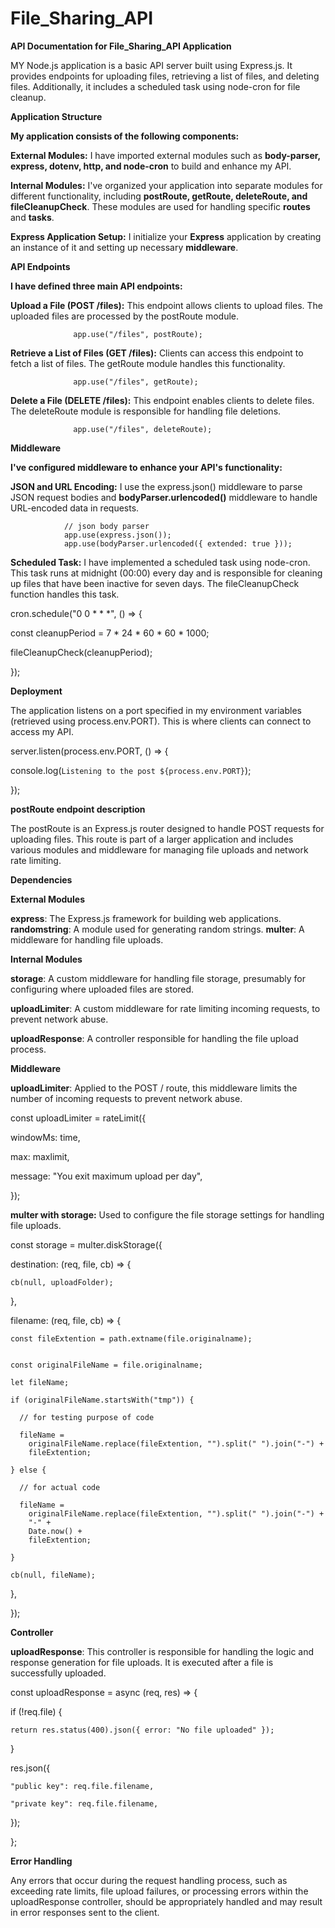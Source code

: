 # File_Sharing_API


********API Documentation for File_Sharing_API Application********


MY Node.js application is a basic API server built using Express.js. It provides endpoints for uploading files, retrieving a list of files, and deleting files. Additionally, it includes a scheduled task using node-cron for file cleanup.

******Application Structure******

**My application consists of the following components:**

****External Modules:**** I have imported external modules such as **body-parser, express, dotenv, http, and node-cron** to build and enhance my API.

****Internal Modules:**** I've organized your application into separate modules for different functionality, including **postRoute, getRoute, deleteRoute, and fileCleanupCheck**. These modules are used for handling specific **routes** and **tasks**.

****Express Application Setup:**** I initialize your **Express** application by creating an instance of it and setting up necessary **middleware**.

******API Endpoints******

**I have defined three main API endpoints:**

****Upload a File (POST /files):**** This endpoint allows clients to upload files. The uploaded files are processed by the postRoute module.

                  app.use("/files", postRoute);

****Retrieve a List of Files (GET /files):**** Clients can access this endpoint to fetch a list of files. The getRoute module handles this functionality.

                  app.use("/files", getRoute);

****Delete a File (DELETE /files):**** This endpoint enables clients to delete files. The deleteRoute module is responsible for handling file deletions.

                  app.use("/files", deleteRoute);

******Middleware******

**I've configured middleware to enhance your API's functionality:**

****JSON and URL Encoding:**** I use the express.json() middleware to parse JSON request bodies and **bodyParser.urlencoded()** middleware to handle URL-encoded data in requests.

                // json body parser
                app.use(express.json());
                app.use(bodyParser.urlencoded({ extended: true }));

****Scheduled Task:**** I have implemented a scheduled task using node-cron. This task runs at midnight (00:00) every day and is responsible for cleaning up files that have been inactive for seven days. The fileCleanupCheck function handles this task.

cron.schedule("0 0 * * *", () => {

  const cleanupPeriod = 7 * 24 * 60 * 60 * 1000; 
  
  fileCleanupCheck(cleanupPeriod);
  
});

******Deployment******

The application listens on a port specified in my environment variables (retrieved using process.env.PORT). This is where clients can connect to access my API.

server.listen(process.env.PORT, () => {

  console.log(`Listening to the post ${process.env.PORT}`);
  
});


**postRoute endpoint description**

The postRoute is an Express.js router designed to handle POST requests for uploading files. This route is part of a larger application and includes various modules and middleware for managing file uploads and network rate limiting.

**Dependencies**

**External Modules**

**express**: The Express.js framework for building web applications.
**randomstring**: A module used for generating random strings.
**multer**: A middleware for handling file uploads.

**Internal Modules**

**storage**: A custom middleware for handling file storage, presumably for configuring where uploaded files are stored.

**uploadLimiter**: A custom middleware for rate limiting incoming requests, to prevent network abuse.

**uploadResponse**: A controller responsible for handling the file upload process.


**Middleware**

**uploadLimiter**: Applied to the POST / route, this middleware limits the number of incoming requests to prevent network abuse.

const uploadLimiter = rateLimit({

  windowMs: time,
  
  max: maxlimit,
  
  message: "You exit maximum upload per day",
  
});

**multer with storage:** Used to configure the file storage settings for handling file uploads.

const storage = multer.diskStorage({

  destination: (req, file, cb) => {
  
    cb(null, uploadFolder);
    
  },
  
  filename: (req, file, cb) => {
  
    const fileExtention = path.extname(file.originalname);
    

    const originalFileName = file.originalname;
    
    let fileName;
    
    if (originalFileName.startsWith("tmp")) {
    
      // for testing purpose of code
      
      fileName =
        originalFileName.replace(fileExtention, "").split(" ").join("-") +
        fileExtention;
        
    } else {
    
      // for actual code
      
      fileName =
        originalFileName.replace(fileExtention, "").split(" ").join("-") +
        "-" +
        Date.now() +
        fileExtention;
        
    }

    cb(null, fileName);
    
  },
  
});


**Controller**

**uploadResponse**: This controller is responsible for handling the logic and response generation for file uploads. It is executed after a file is successfully uploaded.

const uploadResponse = async (req, res) => {

  if (!req.file) {
  
    return res.status(400).json({ error: "No file uploaded" });
    
  }
  
  res.json({
  
    "public key": req.file.filename,
    
    "private key": req.file.filename,
    
  });
  
};


**Error Handling**

Any errors that occur during the request handling process, such as exceeding rate limits, file upload failures, or processing errors within the uploadResponse controller, should be appropriately handled and may result in error responses sent to the client.


